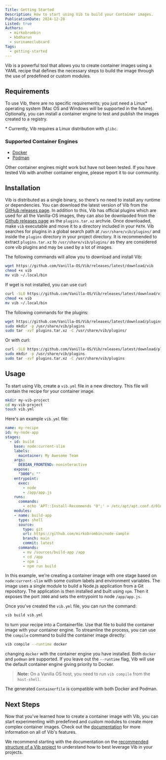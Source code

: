 ```yaml
---
Title: Getting Started
Description: How to start using Vib to build your Container images.
PublicationDate: 2024-12-28
Listed: true
Authors:
  - mirkobrombin
  - kbdharun
  - surinameclubcard
Tags:
  - getting-started
---
```


Vib is a powerful tool that allows you to create container images using a YAML recipe that defines the necessary steps to build the image through the use of predefined or custom modules.

## Requirements

To use Vib, there are no specific requirements; you just need a Linux\* operating system (Mac OS and Windows will be supported in the future). Optionally, you can install a container engine to test and publish the images created to a registry.

\* Currently, Vib requires a Linux distribution with `glibc`.

### Supported Container Engines

- [Docker](https://www.docker.com/)
- [Podman](https://podman.io/)

Other container engines might work but have not been tested. If you have tested Vib with another container engine, please report it to our community.

## Installation

Vib is distributed as a single binary, so there's no need to install any runtime or dependencies. You can download the latest version of Vib from the [GitHub releases page](https://github.com/Vanilla-OS/Vib). In addition to this, Vib has official plugins which are used for all the Vanilla-OS images, they can also be downlaoded from the [Github releases page](https://github.com/Vanilla-OS/Vib) as the `plugins.tar.xz` archvie. Once downloaded, make `vib` executable and move it to a directory included in your `PATH`. Vib searches for plugins in a global search path at `/usr/share/vib/plugins/` and inside the `plugins` directory in your project directory. It is recommended to extract `plugins.tar.xz` to `/usr/share/vib/plugins/` as they are considered core vib plugins and may be used by a lot of images.

The following commands will allow you to download and install Vib:

```bash
wget https://github.com/Vanilla-OS/Vib/releases/latest/download/vib
chmod +x vib
mv vib ~/.local/bin
```

If wget is not installed, you can use curl:

```bash
curl -SLO https://github.com/Vanilla-OS/Vib/releases/latest/download/vib
chmod +x vib
mv vib ~/.local/bin
```

The following commands for the plugins:

```bash
wget https://github.com/Vanilla-OS/Vib/releases/latest/download/plugins.tar.xz
sudo mkdir -p /usr/share/vib/plugins
sudo tar -xvf plugins.tar.xz -C /usr/share/vib/plugins/
```

Or with curl:

```bash
curl -SLO https://github.com/Vanilla-OS/Vib/releases/latest/download/plugins.tar.xz
sudo mkdir -p /usr/share/vib/plugins
sudo tar -xvf plugins.tar.xz -C /usr/share/vib/plugins
```

## Usage

To start using Vib, create a `vib.yml` file in a new directory. This file will contain the recipe for your container image.

```bash
mkdir my-vib-project
cd my-vib-project
touch vib.yml
```

Here's an example `vib.yml` file:

```yml
name: my-recipe
id: my-node-app
stages:
  - id: build
    base: node:current-slim
    labels:
      maintainer: My Awesome Team
    args:
      DEBIAN_FRONTEND: noninteractive
    expose: 
      "3000": ""
    entrypoint:
      exec:
        - node
        - /app/app.js
    runs:
      commands:
        - echo 'APT::Install-Recommends "0";' > /etc/apt/apt.conf.d/01norecommends
    modules:
    - name: build-app
      type: shell
      source:
        type: git
        url: https://github.com/mirkobrombin/node-sample
        branch: main
        commit: latest
      commands:
        - mv /sources/build-app /app
        - cd /app
        - npm i
        - npm run build
```

In this example, we're creating a container image with one stage based on `node:current-slim` with some custom labels and environment variables. The image uses a single module to build a Node.js application from a Git repository. The application is then installed and built using `npm`. Then it exposes the port `3000` and sets the entrypoint to node `/app/app.js`. 

Once you've created the `vib.yml` file, you can run the command:

```bash
vib build vib.yml
```

to turn your recipe into a Containerfile. Use that file to build the container image with your container engine. To streamline the process, you can use the `compile` command to build the container image directly:

```bash
vib compile --runtime docker
```

changing `docker` with the container engine you have installed. Both `docker` and `podman` are supported. If you leave out the `--runtime` flag, Vib will use the default container engine giving priority to Docker.

> **Note:**
> On a Vanilla OS host, you need to run `vib compile` from the `host-shell`.

The generated `Containerfile` is compatible with both Docker and Podman.

## Next Steps

Now that you've learned how to create a container image with Vib, you can start experimenting with predefined and custom modules to create more complex container images. Check out the [documentation](/collections/vib) for more information on all of Vib's features.

We recommend starting with the documentation on the [recommended structure of a Vib project](/vib/en/project-structure) to understand how to best leverage Vib in your projects.
